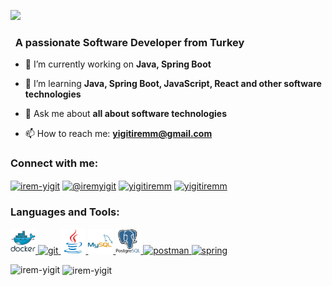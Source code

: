 ![](https://komarev.com/ghpvc/?username=irem-yigit&color=blue)

<h3 align="left">&nbsp; A passionate Software Developer from Turkey</h3>

- 🔭 I’m currently working on **Java, Spring Boot**

- 🌱 I’m learning **Java, Spring Boot, JavaScript, React and other software technologies**

- 💬 Ask me about **all about software technologies**

- 📫 How to reach me: **yigitiremm@gmail.com**

<h3 align="left">Connect with me:</h3>
<p align="left">
<a href="https://linkedin.com/in/irem-yigit" target="blank"><img align="center" src="https://raw.githubusercontent.com/rahuldkjain/github-profile-readme-generator/master/src/images/icons/Social/linked-in-alt.svg" alt="irem-yigit" height="30" width="40" /></a>
<a href="https://medium.com/@iremyigit" target="blank"><img align="center" src="https://raw.githubusercontent.com/rahuldkjain/github-profile-readme-generator/master/src/images/icons/Social/medium.svg" alt="@iremyigit" height="30" width="40" /></a>
<a href="https://www.hackerrank.com/yigitiremm" target="blank"><img align="center" src="https://raw.githubusercontent.com/rahuldkjain/github-profile-readme-generator/master/src/images/icons/Social/hackerrank.svg" alt="yigitiremm" height="30" width="40" /></a>
<a href="https://www.leetcode.com/yigitiremm" target="blank"><img align="center" src="https://raw.githubusercontent.com/rahuldkjain/github-profile-readme-generator/master/src/images/icons/Social/leet-code.svg" alt="yigitiremm" height="30" width="40" /></a>
</p>

<h3 align="left">Languages and Tools:</h3>
<p align="left"> <a href="https://www.docker.com/" target="_blank" rel="noreferrer"> <img src="https://raw.githubusercontent.com/devicons/devicon/master/icons/docker/docker-original-wordmark.svg" alt="docker" width="40" height="40"/> </a> <a href="https://git-scm.com/" target="_blank" rel="noreferrer"> <img src="https://www.vectorlogo.zone/logos/git-scm/git-scm-icon.svg" alt="git" width="40" height="40"/> </a> <a href="https://www.java.com" target="_blank" rel="noreferrer"> <img src="https://raw.githubusercontent.com/devicons/devicon/master/icons/java/java-original.svg" alt="java" width="40" height="40"/> </a> <a href="https://www.mysql.com/" target="_blank" rel="noreferrer"> <img src="https://raw.githubusercontent.com/devicons/devicon/master/icons/mysql/mysql-original-wordmark.svg" alt="mysql" width="40" height="40"/> </a> <a href="https://www.postgresql.org" target="_blank" rel="noreferrer"> <img src="https://raw.githubusercontent.com/devicons/devicon/master/icons/postgresql/postgresql-original-wordmark.svg" alt="postgresql" width="40" height="40"/> </a> <a href="https://postman.com" target="_blank" rel="noreferrer"> <img src="https://www.vectorlogo.zone/logos/getpostman/getpostman-icon.svg" alt="postman" width="40" height="40"/> </a> <a href="https://spring.io/" target="_blank" rel="noreferrer"> <img src="https://www.vectorlogo.zone/logos/springio/springio-icon.svg" alt="spring" width="40" height="40"/> </a> </p>

<p><img align="left" src="https://github-readme-stats.vercel.app/api/top-langs?username=irem-yigit&show_icons=true&locale=en&layout=compact" alt="irem-yigit" /></p>

<p>&nbsp;<img align="center" src="https://github-readme-stats.vercel.app/api?username=irem-yigit&show_icons=true&locale=en" alt="irem-yigit" /></p>
